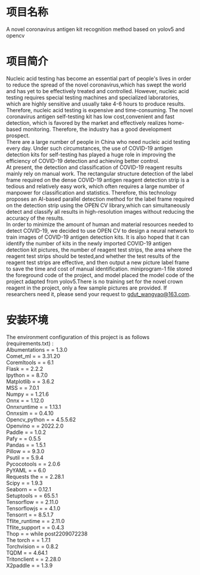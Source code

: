 # 项目名称
A novel coronavirus antigen kit recognition method based on yolov5 and opencv

# 项目简介

Nucleic acid testing has become an essential part of people's lives in order to reduce the spread of the novel coronavirus,which has swept the world and has yet to be effectively treated and controlled. However, nucleic acid testing requires special testing machines and specialized laboratories, which are highly sensitive and usually take 4-6 hours to produce results. Therefore, nucleic acid testing is expensive and time-consuming. The novel coronavirus antigen self-testing kit has low cost,convenient and fast detection, which is favored by the market and effectively realizes home-based monitoring. Therefore, the industry has a good development prospect.  
There are a large number of people in China who need nucleic acid testing every day. Under such circumstances, the use of COVID-19 antigen detection kits for self-testing has played a huge role in improving the efficiency of COVID-19 detection and achieving better control.  
At present, the detection and classification of COVID-19 reagent results mainly rely on manual work. The rectangular structure detection of the label frame required on 
the dense COVID-19 antigen reagent detection strip is a tedious and relatively easy work, which often requires a large number of manpower for classification and   statistics. Therefore, this technology proposes an AI-based parallel detection method for the label frame required on the detection strip using the OPEN CV     library,which can simultaneously detect and classify all results in high-resolution images without reducing the accuracy of the results.  
In order to minimize the amount of human and material resources needed to detect COVID-19, we decided to use OPEN CV to design a neural network to train images
of COVID-19 antigen detection kits. It is also hoped that it can identify the number of kits in the newly imported COVID-19 antigen detection kit pictures, 
the number of reagent test strips, the area where the reagent test strips should be tested,and whether the test results of the reagent test strips are effective,
and then output a new picture label frame to save the time and cost of manual identification.
miniprogram-1 file stored the foreground code of the project, and model placed the model code of the project adapted from yolov5.There is no training set for the novel crown reagent in the project, only a few sample pictures are provided. If researchers need it, please send your request to gdut_wangyao@163.com.
# 安装环境    
The environment configuration of this project is as follows (requirements.txt) :  
Albumentations = = 1.3.0  
Comet_ml = = 3.31.20  
Coremltools = = 6.1  
Flask = = 2.2.2  
Ipython = = 8.7.0  
Matplotlib = = 3.6.2  
MSS = = 7.0.1  
Numpy = = 1.21.6  
Onnx = = 1.12.0  
Onnxruntime = = 1.13.1  
Onnxsim = = 0.4.10  
Opencv_python = = 4.5.5.62  
Openvino = = 2022.2.0  
Paddle = = 1.0.2  
Pafy = = 0.5.5  
Pandas = = 1.5.1  
Pillow = = 9.3.0  
Psutil = = 5.9.4  
Pycocotools = = 2.0.6  
PyYAML = = 6.0  
Requests the = = 2.28.1  
Scipy = = 1.9.3  
Seaborn = = 0.12.1  
Setuptools = = 65.5.1  
Tensorflow = = 2.11.0  
Tensorflowjs = = 4.1.0  
Tensorrt = = 8.5.1.7  
Tflite_runtime = = 2.11.0  
Tflite_support = = 0.4.3  
Thop = = while post2209072238  
The torch = = 1.7.1  
Torchvision = = 0.8.2  
TQDM = = 4.64.1  
Tritonclient = = 2.28.0  
X2paddle = = 1.3.9  
 
